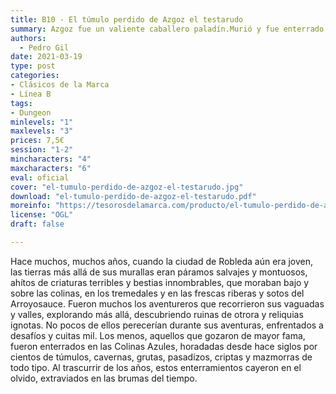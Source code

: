 ```yaml
---
title: B10 - El túmulo perdido de Azgoz el testarudo
summary: Azgoz fue un valiente caballero paladín.Murió y fue enterrado en un túmulo cerca de la ciudad, en las Colinas Azules. El paradero de su tumba se perdió.
authors:
  - Pedro Gil
date: 2021-03-19
type: post
categories:
- Clásicos de la Marca
- Línea B
tags:
- Dungeon
minlevels: "1"
maxlevels: "3"
prices: 7,5€
session: "1-2"
mincharacters: "4"
maxcharacters: "6"
eval: oficial
cover: "el-tumulo-perdido-de-azgoz-el-testarudo.jpg"
download: "el-tumulo-perdido-de-azgoz-el-testarudo.pdf"
moreinfo: "https://tesorosdelamarca.com/producto/el-tumulo-perdido-de-azgoz-el-testarudo/"
license: "OGL"
draft: false

---
```


Hace muchos, muchos años, cuando la ciudad
de Robleda aún era joven, las tierras más allá de
sus murallas eran páramos salvajes y montuosos,
ahítos de criaturas terribles y bestias innombrables,
que moraban bajo y sobre las colinas, en
los tremedales y en las frescas riberas y sotos del
Arroyosauce. Fueron muchos los aventureros que
recorrieron sus vaguadas y valles, explorando más
allá, descubriendo ruinas de otrora y reliquias ignotas.
No pocos de ellos perecerían durante sus
aventuras, enfrentados a desafíos y cuitas mil. Los
menos, aquellos que gozaron de mayor fama, fueron
enterrados en las Colinas Azules, horadadas
desde hace siglos por cientos de túmulos, cavernas,
grutas, pasadizos, criptas y mazmorras de
todo tipo. Al trascurrir de los años, estos enterramientos
cayeron en el olvido, extraviados en las
brumas del tiempo.